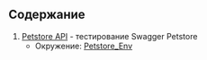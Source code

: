 ## Содержание
1. [Petstore API](postman/Petstore_API.postman_collection.json) - тестирование Swagger Petstore
   - Окружение: [Petstore_Env](postman/Petstore_Env.postman_environment.json)
